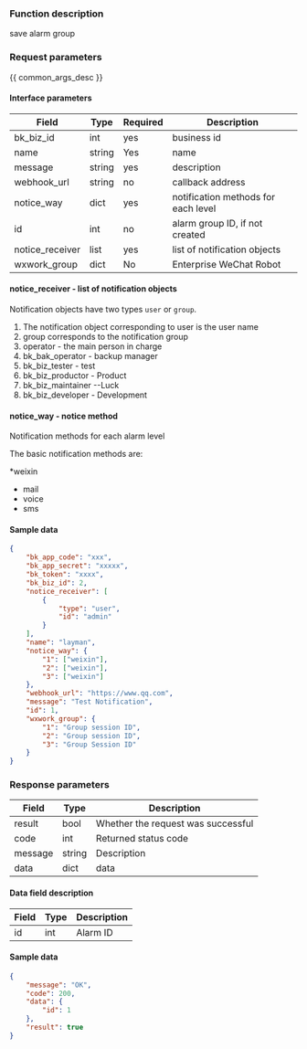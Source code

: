 ### Function description

save alarm group

### Request parameters

{{ common_args_desc }}

#### Interface parameters

| Field | Type | Required | Description |
| --------------- | ------ | ---- | ------------------------ |
| bk_biz_id | int | yes | business id |
| name | string | Yes | name |
| message | string | yes | description |
| webhook_url | string | no | callback address |
| notice_way | dict | yes | notification methods for each level |
| id | int | no | alarm group ID, if not created |
| notice_receiver | list | yes | list of notification objects |
| wxwork_group | dict | No | Enterprise WeChat Robot |

#### notice_receiver - list of notification objects

Notification objects have two types `user` or `group`.

1. The notification object corresponding to user is the user name
2. group corresponds to the notification group
1. operator - the main person in charge
2. bk_bak_operator - backup manager
3. bk_biz_tester - test
4. bk_biz_productor - Product
5. bk_biz_maintainer --Luck
6. bk_biz_developer - Development

#### notice_way - notice method

Notification methods for each alarm level

The basic notification methods are:

*weixin
* mail
* voice
* sms

#### Sample data

```json
{
    "bk_app_code": "xxx",
    "bk_app_secret": "xxxxx",
    "bk_token": "xxxx",
    "bk_biz_id": 2,
    "notice_receiver": [
        {
            "type": "user",
            "id": "admin"
        }
    ],
    "name": "layman",
    "notice_way": {
        "1": ["weixin"],
        "2": ["weixin"],
        "3": ["weixin"]
    },
    "webhook_url": "https://www.qq.com",
    "message": "Test Notification",
    "id": 1,
    "wxwork_group": {
        "1": "Group session ID",
        "2": "Group session ID",
        "3": "Group Session ID"
    }
}
```

### Response parameters

| Field | Type | Description |
| ------- | ------ | ------------ |
| result | bool | Whether the request was successful |
| code | int | Returned status code |
| message | string | Description |
| data | dict | data |

#### Data field description

| Field | Type | Description |
| --------------- | ------ | ------------------ |
| id | int | Alarm ID |

#### Sample data

```json
{
    "message": "OK",
    "code": 200,
    "data": {
        "id": 1
    },
    "result": true
}
```
